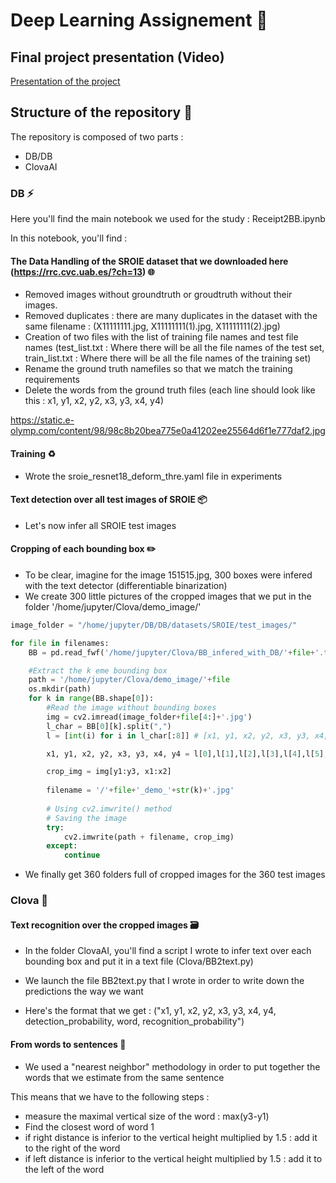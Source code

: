 # Deep Learning Assignement :art:

## Final project presentation (Video)

[Presentation of the project](https://www.loom.com/share/447b6d02173b4f60abe42c4022654b67)


## Structure of the repository :pushpin:

The repository is composed of two parts : 

- DB/DB
- ClovaAI

### DB :zap:

Here you'll find the main notebook we used for the study : Receipt2BB.ipynb

In this notebook, you'll find :

#### The Data Handling of the SROIE dataset that we downloaded here (https://rrc.cvc.uab.es/?ch=13) :globe_with_meridians: 

- Removed images without groundtruth or groudtruth without their images.
- Removed duplicates : there are many duplicates in the dataset with the same filename :  (X11111111.jpg, X11111111(1).jpg, X11111111(2).jpg)
- Creation of two files with the list of training file names and test file names (test_list.txt : Where there will be all the file names of the test set, train_list.txt : Where there will be all the file names of the training set)
- Rename the ground truth namefiles so that we match the training requirements
- Delete the words from the ground truth files (each line should look like this : x1, y1, x2, y2, x3, y3, x4, y4)

https://static.e-olymp.com/content/98/98c8b20bea775e0a41202ee25564d6f1e777daf2.jpg


#### Training :recycle:

 - Wrote the sroie_resnet18_deform_thre.yaml file in experiments
 
#### Text detection over all test images of SROIE :package:

- Let's now infer all SROIE test images

#### Cropping of each bounding box :pencil2:

- To be clear, imagine for the image 151515.jpg, 300 boxes were infered with the text detector (differentiable binarization)
- We create 300 little pictures of the cropped images that we put in the folder '/home/jupyter/Clova/demo_image/' 

```python
image_folder = "/home/jupyter/DB/DB/datasets/SROIE/test_images/"

for file in filenames:
    BB = pd.read_fwf('/home/jupyter/Clova/BB_infered_with_DB/'+file+'.txt', header = None) # List of all text bounding boxes of a file infered by DB

    #Extract the k eme bounding box
    path = '/home/jupyter/Clova/demo_image/'+file
    os.mkdir(path)
    for k in range(BB.shape[0]):
        #Read the image without bounding boxes
        img = cv2.imread(image_folder+file[4:]+'.jpg')
        l_char = BB[0][k].split(",")
        l = [int(i) for i in l_char[:8]] # [x1, y1, x2, y2, x3, y3, x4, y4]

        x1, y1, x2, y2, x3, y3, x4, y4 = l[0],l[1],l[2],l[3],l[4],l[5],l[6],l[7]

        crop_img = img[y1:y3, x1:x2]
        
        filename = '/'+file+'_demo_'+str(k)+'.jpg'
        
        # Using cv2.imwrite() method 
        # Saving the image 
        try:
            cv2.imwrite(path + filename, crop_img)
        except:
            continue
```

- We finally get 360 folders full of cropped images for the 360 test images 

### Clova :memo:

#### Text recognition over the cropped images :card_file_box:

- In the folder ClovaAI, you'll find a script I wrote to infer text over each bounding box and put it in a text file (Clova/BB2text.py)

- We launch the file BB2text.py that I wrote in order to write down the predictions the way we want


- Here's the format that we get : ("x1, y1, x2, y2, x3, y3, x4, y4, detection_probability, word, recognition_probability")

#### From words to sentences :speech_balloon:

- We used a "nearest neighbor" methodology in order to put together the words that we estimate from the same sentence 

This means that we have to the following steps :
- measure the maximal vertical size of the word : max(y3-y1)
- Find the closest word of word 1
- if right distance is inferior to the vertical height multiplied by 1.5 : add it to the right of the word
- if left distance is inferior to the vertical height multiplied by 1.5 : add it to the left of the word
